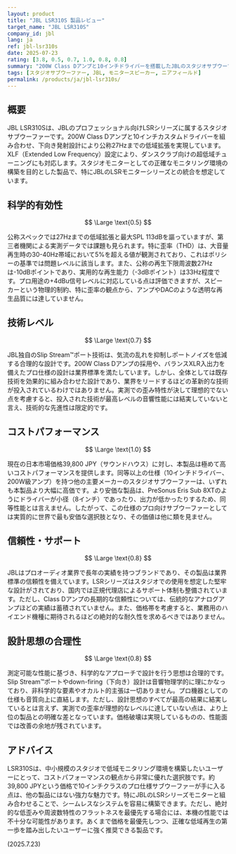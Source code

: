 ```yaml
---
layout: product
title: "JBL LSR310S 製品レビュー"
target_name: "JBL LSR310S"
company_id: jbl
lang: ja
ref: jbl-lsr310s
date: 2025-07-23
rating: [3.8, 0.5, 0.7, 1.0, 0.8, 0.8]
summary: "200W Class Dアンプと10インチドライバーを搭載したJBLのスタジオサブウーファー。27Hzまでの低域拡張を実現する。"
tags: [スタジオサブウーファー, JBL, モニタースピーカー, ニアフィールド]
permalink: /products/ja/jbl-lsr310s/
---
```


## 概要

JBL LSR310Sは、JBLのプロフェッショナル向けLSRシリーズに属するスタジオサブウーファーです。200W Class Dアンプと10インチカスタムドライバーを組み合わせ、下向き発射設計により公称27Hzまでの低域拡張を実現しています。XLF（Extended Low Frequency）設定により、ダンスクラブ向けの超低域チューニングにも対応します。スタジオモニターとしての正確なモニタリング環境の構築を目的とした製品で、特にJBLのLSRモニターシリーズとの統合を想定しています。

## 科学的有効性

$$ \Large \text{0.5} $$

公称スペックでは27Hzまでの低域拡張と最大SPL 113dBを謳っていますが、第三者機関による実測データでは課題も見られます。特に歪率（THD）は、大音量再生時の30-40Hz帯域において5%を超える値が観測されており、これはポリシーの基準では問題レベルに該当します。また、公称の再生下限周波数27Hzは-10dBポイントであり、実用的な再生能力（-3dBポイント）は33Hz程度です。プロ用途の+4dBu信号レベルに対応している点は評価できますが、スピーカーという物理的制約、特に歪率の観点から、アンプやDACのような透明な再生品質には達していません。

## 技術レベル

$$ \Large \text{0.7} $$

JBL独自のSlip Stream™ポート技術は、気流の乱れを抑制しポートノイズを低減する合理的な設計です。200W Class Dアンプの採用や、バランスXLR入出力を備えたプロ仕様の設計は業界標準を満たしています。しかし、全体としては既存技術を効果的に組み合わせた設計であり、業界をリードするほどの革新的な技術が投入されているわけではありません。実測での歪み特性が決して理想的でない点を考慮すると、投入された技術が最高レベルの音響性能には結実していないと言え、技術的な先進性は限定的です。

## コストパフォーマンス

$$ \Large \text{1.0} $$

現在の日本市場価格39,800 JPY（サウンドハウス）に対し、本製品は極めて高いコストパフォーマンスを提供します。同等以上の仕様（10インチドライバー、200W級アンプ）を持つ他の主要メーカーのスタジオサブウーファーは、いずれも本製品より大幅に高価です。より安価な製品は、PreSonus Eris Sub 8XTのようにドライバーが小径（8インチ）であったり、出力が低かったりするため、同等性能とは言えません。したがって、この仕様のプロ向けサブウーファーとしては実質的に世界で最も安価な選択肢となり、その価値は他に類を見ません。

## 信頼性・サポート

$$ \Large \text{0.8} $$

JBLはプロオーディオ業界で長年の実績を持つブランドであり、その製品は業界標準の信頼性を備えています。LSRシリーズはスタジオでの使用を想定した堅牢な設計がされており、国内では正規代理店によるサポート体制も整備されています。ただし、Class Dアンプの長期的な信頼性については、伝統的なアナログアンプほどの実績は蓄積されていません。また、価格帯を考慮すると、業務用のハイエンド機種に期待されるほどの絶対的な耐久性を求めるべきではありません。

## 設計思想の合理性

$$ \Large \text{0.8} $$

測定可能な性能に基づき、科学的なアプローチで設計を行う思想は合理的です。Slip Stream™ポートやdown-firing（下向き）設計は音響物理学的に理にかなっており、非科学的な要素やオカルト的主張は一切ありません。プロ機器としての仕様も音質向上に直結します。ただし、設計思想のすべてが最高の結果に結実しているとは言えず、実測での歪率が理想的なレベルに達していない点は、より上位の製品との明確な差となっています。価格破壊は実現しているものの、性能面では改善の余地が残されています。

## アドバイス

LSR310Sは、中小規模のスタジオで低域モニタリング環境を構築したいユーザーにとって、コストパフォーマンスの観点から非常に優れた選択肢です。約39,800 JPYという価格で10インチクラスのプロ仕様サブウーファーが手に入る点は、他の製品にはない強力な魅力です。特にJBLのLSRシリーズモニターと組み合わせることで、シームレスなシステムを容易に構築できます。ただし、絶対的な低歪みや周波数特性のフラットネスを最優先する場合には、本機の性能では不十分な可能性があります。あくまで価格を最優先しつつ、正確な低域再生の第一歩を踏み出したいユーザーに強く推奨できる製品です。

(2025.7.23)
